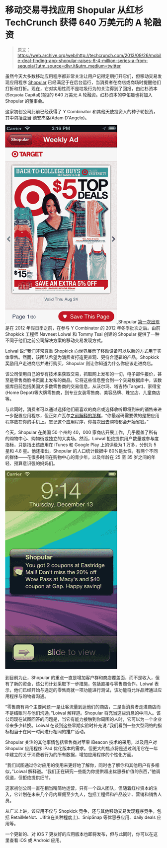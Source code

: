 # 移动交易寻找应用 Shopular 从红杉 TechCrunch 获得 640 万美元的 A 轮融资

> 原文：<https://web.archive.org/web/http://techcrunch.com/2013/09/26/mobile-deal-finding-app-shopular-raises-6-4-million-series-a-from-sequoia/?utm_source=dlvr.it&utm_medium=twitter>

虽然今天大多数移动应用程序都非常关注让用户记得定期打开它们，但移动交易发现应用程序 [Shopular](https://web.archive.org/web/20230209131019/http://www.shopular.com/) 已经满足于在后台运行，当消费者在商店或商场时提醒他们打折和打折。现在，它对实用性而不是垃圾行为的关注得到了回报，由红杉资本(Sequoia Capital)领投的 640 万美元 A 轮融资。红杉资本的李佑晨也将加入 Shopular 的董事会。

这家初创公司此前已经获得了 Y Combinator 和其他天使投资人的种子轮投资，其中包括亚当·德安杰洛(Adam D'Angelo)。

[![shopular_ios_circulars2_no_phone](img/3bf2e2f527821384ed6cec7b512e5411.png) ](https://web.archive.org/web/20230209131019/https://techcrunch.com/2013/09/26/mobile-deal-finding-app-shopular-raises-6-4-million-series-a-from-sequoia/shopular_ios_circulars2_no_phone-2/) Shopular [第一次出现](https://web.archive.org/web/20230209131019/https://techcrunch.com/2012/12/14/shopulars-new-app-alerts-you-to-nearby-deals-no-coupon-clipping-required/)是在 2012 年假日季之前，在参与 Y Combinator 的 2012 年冬季批次之后。由前 Shopkick 工程师 Navneet Loiwal 和 Tommy Tsai 创建的 Shopular 提供了一种不同于他们之前公司解决方案的移动交易发现方式。

Loiwal 说:“我们非常尊重 Shopkick 向世界展示了移动设备可以以新的方式用于实体零售。然而，该团队希望为消费者打造更直观、更符合逻辑的产品。Shopkick 奖励用户走进商店并进行购买，Shopular 则让你知道为什么你应该走进商店。

该公司使用自己的专有技术来获取交易，抓取网上发布的一切，电子邮件报价，甚至是零售商脸书页面上发布的商品。它将这些信息整合到一个交易数据库中，该数据库目前包括美国大多数零售商的交易信息，从沃尔玛、塔吉特(Target)、家得宝(Home Depot)等大牌零售商，到专业女装零售商、美容品牌、珠宝店、儿童商店等。

与此同时，消费者可以通过选择他们最喜欢的商店或选择收听即将到来的销售来进一步配置应用程序，但正如卢瓦尔[之前解释的那样](https://web.archive.org/web/20230209131019/https://techcrunch.com/2012/12/14/shopulars-new-app-alerts-you-to-nearby-deals-no-coupon-clipping-required/)，“你最起码需要做的是把应用程序放在你的手机上。忘记这个应用程序，你每次出去购物都会开始省钱。”

今天，Shopular 在美国 50 个州的 40，000 家商店开展工作，几乎覆盖了所有的购物中心、购物街或独立的大卖场。然而，Loiwal 拒绝提供用户数量或参与度指标，只是指出该应用在 iTunes 和 Google Play 上的评级为 1 万多，分别为 5 星和 4.8 星。他还指出，Shopular 的人口统计数据中 80%是女性，有两个不同的群体——花很多时间在购物中心的青少年，以及年龄在 25 至 35 岁之间的年轻、预算意识强的妈妈们。

![shopular_notification_no_phone](img/4a8c4eede37a1cf5bd5db252cbb167ff.png)

到目前为止，Shopular 的重点一直是增加客户群和商店覆盖面，而不是收入，但有了新的资金，该公司计划采取下一步措施，包括直接与零售商合作。Loiwal 表示，他们已经开始与选定的零售商就一项功能进行测试，该功能将允许品牌通过应用程序与购物者沟通。

“零售商有两个主要问题:一是让客流量到达他们的商店，二是当消费者走进商店而不是结账时与他们沟通，”Loiwal 解释道。Shopular 将充当这些消息的中间人。该公司现在试图回答的问题是，当它有能力接触到你周围的人时，它可以为一个企业带来多少转换。Loiwal 在谈到这些早期实验时补充说:“我们看到一些大型网络的指标相当于在同一时间进行相同的推广活动。

Shopular 关注的其他事情包括零售商对苹果 iBeacon 技术的采用，以及用户对 Shopular 应用程序 iPad 优化版本的需求。但更大的焦点将是通过利用它在一年中建立的关于消费者行为的所有数据，增加应用程序的个性化方面。

“我们试图通过你对应用的使用来更好地了解你，同时也了解你和其他用户有多相似，”Loiwal 解释道。“我们正在研究一些能为你提供超出优惠券价值的东西，”他调侃道，但拒绝提供细节。

这家初创公司一直在相当精简地运营，只有一个四人团队，但随着红杉资本的注入，它计划在未来几个月内雇佣至少九人，包括工程师和产品设计、营销和销售人员。

从广义上讲，该应用不仅与 Shopkick 竞争，还与其他移动交易发现程序竞争，包括 RetailMeNot、Jifiti(在某种程度上)、SnipSnap 等优惠券应用、daily deals 应用等。

一个更新的、对 iOS 7 更友好的应用版本也即将发布，但与此同时，你可以在这里查看 iOS 或 Android 应用。